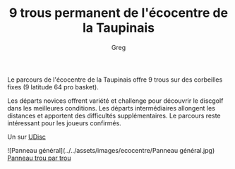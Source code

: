 ﻿---
layout: default
bg: 'ecocentre/bg.jpg'
title:  "9 trous permanent de l'écocentre de la Taupinais"
crawlertitle: "L'écocentre de la Taupinais"
summary: "Un parcours neuf corbeilles permanent à l'écocentre de la Taupinais à Rennes. Départ novice & intermédiaire avec de vrai challenge"
author: Greg
---

Le parcours de l'écocentre de la Taupinais offre 9 trous sur des corbeilles fixes (9 latitude 64 pro basket). 

Les départs novices offrent variété et challenge pour découvrir le discgolf dans les meilleures conditions. Les départs intermédiaires allongent les distances et apportent des difficultés supplémentaires. Le parcours reste intéressant pour les joueurs confirmés.



Un sur [UDisc](https://udisc.com/)

![Panneau général](../../assets/images/ecocentre/Panneau général.jpg)
[Panneau trou par trou](../../assets/images/ecocentre/panneaux_trou_par_trou.pdf)
